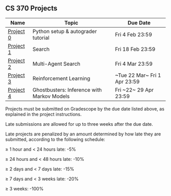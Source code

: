 ## CS 370 Projects


| **Name**               | **Topic**                          | **Due Date**     |
|------------------------|------------------------------------|------------------|
| [Project 0][]          | Python setup & autograder tutorial | Fri 4 Feb 23:59  |
| [Project 1][]          | Search                             | Fri 18 Feb 23:59 |
| [Project 2][]          | Multi-Agent Search                 | Fri 4 Mar 23:59  |
| [Project 3][]          | Reinforcement Learning             | ~Tue 22 Mar~ Fri 1 Apr 23:59 |
| [Project 4][]          | Ghostbusters: Inference with Markov Models | Fri ~22~ 29 Apr 23:59 |


Projects must be submitted on Gradescope by the due date listed above, as explained in the project instructions.

Late submissions are allowed for up to three weeks after the due date.

Late projects are penalized by an amount determined by how late they are submitted, according to the following schedule:

≥ 1 hour and < 24 hours late: -5%

≥ 24 hours and < 48 hours late: -10%

≥ 2 days and < 7 days late: -15%

≥ 7 days and < 3 weeks late: -20%

≥ 3 weeks: -100%




[Project 0]: https://github.com/williamdemeo/cs370-spring2022/blob/master/projects/Project0/
[Project 1]: https://github.com/williamdemeo/cs370-spring2022/blob/master/projects/Project1/
[Project 2]: https://github.com/williamdemeo/cs370-spring2022/blob/master/projects/Project2/
[Project 3]: https://github.com/williamdemeo/cs370-spring2022/blob/master/projects/Project3/
[Project 4]: https://github.com/williamdemeo/cs370-spring2022/blob/master/projects/Project4/
